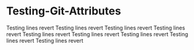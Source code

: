 # Testing-Git-Attributes

Testing lines revert
Testing lines revert
Testing lines revert
Testing lines revert
Testing lines revert
Testing lines revert
Testing lines revert
Testing lines revert
Testing lines revert